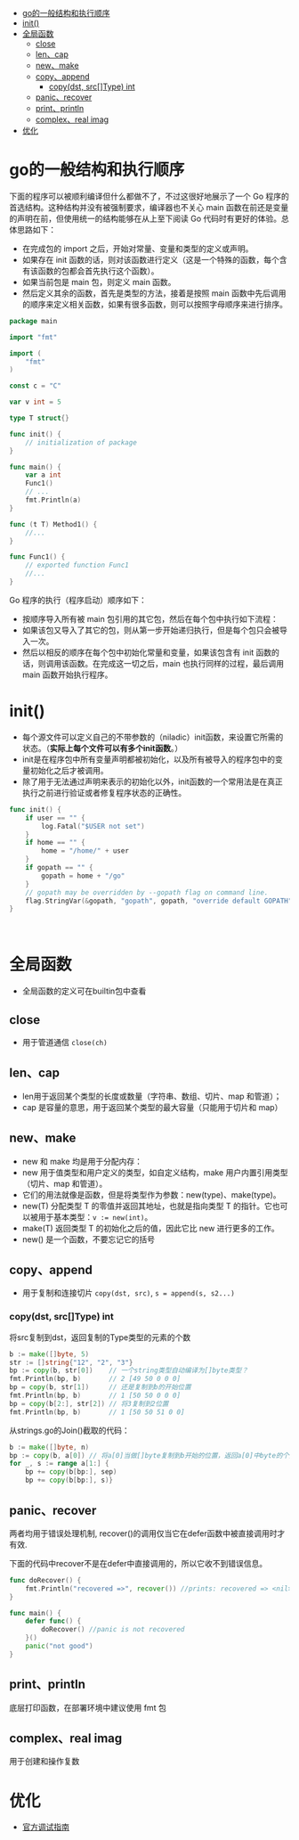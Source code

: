 <!-- TOC -->

- [go的一般结构和执行顺序](#go的一般结构和执行顺序)
- [init()](#init)
- [全局函数](#全局函数)
    - [close](#close)
    - [len、cap](#lencap)
    - [new、make](#newmake)
    - [copy、append](#copyappend)
        - [copy(dst, src[]Type) int](#copydst-srctype-int)
    - [panic、recover](#panicrecover)
    - [print、println](#printprintln)
    - [complex、real imag](#complexreal-imag)
- [优化](#优化)

<!-- /TOC -->


# go的一般结构和执行顺序
下面的程序可以被顺利编译但什么都做不了，不过这很好地展示了一个 Go 程序的首选结构。这种结构并没有被强制要求，编译器也不关心 main 函数在前还是变量的声明在前，但使用统一的结构能够在从上至下阅读 Go 代码时有更好的体验。总体思路如下：

- 在完成包的 import 之后，开始对常量、变量和类型的定义或声明。
- 如果存在 init 函数的话，则对该函数进行定义（这是一个特殊的函数，每个含有该函数的包都会首先执行这个函数）。
- 如果当前包是 main 包，则定义 main 函数。
- 然后定义其余的函数，首先是类型的方法，接着是按照 main 函数中先后调用的顺序来定义相关函数，如果有很多函数，则可以按照字母顺序来进行排序。

```go
package main

import "fmt"

import (
	"fmt"
)

const c = "C"

var v int = 5

type T struct{}

func init() {
	// initialization of package
}

func main() {
	var a int
	Func1()
	// ...
	fmt.Println(a)
}

func (t T) Method1() {
	//...
}

func Func1() {
	// exported function Func1
	//...
}
```


Go 程序的执行（程序启动）顺序如下：
- 按顺序导入所有被 main 包引用的其它包，然后在每个包中执行如下流程：
- 如果该包又导入了其它的包，则从第一步开始递归执行，但是每个包只会被导入一次。
- 然后以相反的顺序在每个包中初始化常量和变量，如果该包含有 init 函数的话，则调用该函数。在完成这一切之后，main 也执行同样的过程，最后调用 main 函数开始执行程序。


# init()
* 每个源文件可以定义自己的不带参数的（niladic）init函数，来设置它所需的状态。（**实际上每个文件可以有多个init函数**。）
* init是在程序包中所有变量声明都被初始化，以及所有被导入的程序包中的变量初始化之后才被调用。
* 除了用于无法通过声明来表示的初始化以外，init函数的一个常用法是在真正执行之前进行验证或者修复程序状态的正确性。

```go
func init() {
	if user == "" {
		log.Fatal("$USER not set")
	}
	if home == "" {
		home = "/home/" + user
	}
	if gopath == "" {
		gopath = home + "/go"
	}
	// gopath may be overridden by --gopath flag on command line.
	flag.StringVar(&gopath, "gopath", gopath, "override default GOPATH")
}
```

  ​

# 全局函数
* 全局函数的定义可在builtin包中查看

## close
* 用于管道通信 `close(ch)`

## len、cap 
* len用于返回某个类型的长度或数量（字符串、数组、切片、map 和管道）；
* cap 是容量的意思，用于返回某个类型的最大容量（只能用于切片和 map）

## new、make
* new 和 make 均是用于分配内存：
* new 用于值类型和用户定义的类型，如自定义结构，make 用户内置引用类型（切片、map 和管道）。
* 它们的用法就像是函数，但是将类型作为参数：new(type)、make(type)。
* new(T) 分配类型 T 的零值并返回其地址，也就是指向类型 T 的指针。它也可以被用于基本类型：`v := new(int)`。
* make(T) 返回类型 T 的初始化之后的值，因此它比 new 进行更多的工作。
* new() 是一个函数，不要忘记它的括号

## copy、append
* 用于复制和连接切片 `copy(dst, src)`, `s = append(s, s2...)`

### copy(dst, src[]Type) int

将src复制到dst，返回复制的Type类型的元素的个数

```go
b := make([]byte, 5)
str := []string{"12", "2", "3"}
bp := copy(b, str[0])    // 一个string类型自动编译为[]byte类型？
fmt.Println(bp, b)       // 2 [49 50 0 0 0]
bp = copy(b, str[1])     // 还是复制到b的开始位置
fmt.Println(bp, b)       // 1 [50 50 0 0 0]
bp = copy(b[2:], str[2]) // 将3复制到2位置
fmt.Println(bp, b)       // 1 [50 50 51 0 0]
```

从strings.go的Join()截取的代码：

```go
b := make([]byte, n)
bp := copy(b, a[0]) // 将a[0]当做[]byte复制到b开始的位置，返回a[0]中byte的个数
for _, s := range a[1:] {
	bp += copy(b[bp:], sep)	
	bp += copy(b[bp:], s)}
```

## panic、recover

两者均用于错误处理机制, recover()的调用仅当它在defer函数中被直接调用时才有效.

下面的代码中recover不是在defer中直接调用的，所以它收不到错误信息。

```go
func doRecover() {
	fmt.Println("recovered =>", recover()) //prints: recovered => <nil>
}

func main() {
	defer func() {
		doRecover() //panic is not recovered
	}()
	panic("not good")
}
```

## print、println

底层打印函数，在部署环境中建议使用 fmt 包

## complex、real imag

用于创建和操作复数


# 优化
* [官方调试指南](https://tip.golang.org/doc/diagnostics.html)
